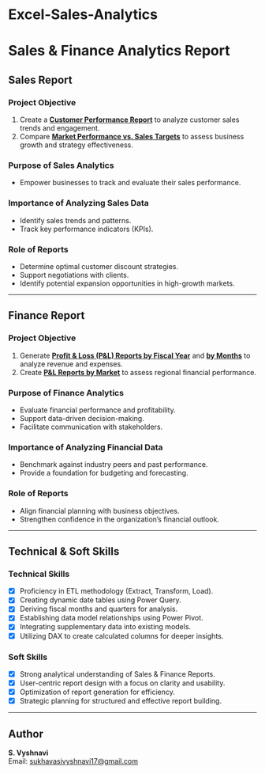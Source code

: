 # Excel-Sales-Analytics
# **Sales & Finance Analytics Report**  

## **Sales Report**  

### **Project Objective**  
1. Create a **[Customer Performance Report](https://github.com/sukhavasivyshnavi/Excel-Sales-Analytics/blob/main/Customer%20Performance%20Report.pdf)** to analyze customer sales trends and engagement.  
2. Compare **[Market Performance vs. Sales Targets](https://github.com/sukhavasivyshnavi/Excel-Sales-Analytics/blob/main/Market%20Performance%20vs%20Target%20Report.pdf)** to assess business growth and strategy effectiveness.  

### **Purpose of Sales Analytics**  
- Empower businesses to track and evaluate their sales performance.  

### **Importance of Analyzing Sales Data**  
- Identify sales trends and patterns.  
- Track key performance indicators (KPIs).  

### **Role of Reports**  
- Determine optimal customer discount strategies.  
- Support negotiations with clients.  
- Identify potential expansion opportunities in high-growth markets.  

---

## **Finance Report**  

### **Project Objective**  
1. Generate **[Profit & Loss (P&L) Reports by Fiscal Year](https://github.com/sukhavasivyshnavi/Excel-Sales-Analytics/blob/main/P%26L%20Statement%20by%20Fiscal%20Year.pdf)** and **[by Months](https://github.com/sukhavasivyshnavi/Excel-Sales-Analytics/blob/main/P%26L%20Statement%20by%20Months.pdf)** to analyze revenue and expenses.  
2. Create **[P&L Reports by Market](https://github.com/sukhavasivyshnavi/Excel-Sales-Analytics/blob/main/P%26L%20Statement%20by%20Markets.pdf)** to assess regional financial performance.  

### **Purpose of Finance Analytics**  
- Evaluate financial performance and profitability.  
- Support data-driven decision-making.  
- Facilitate communication with stakeholders.  

### **Importance of Analyzing Financial Data**  
- Benchmark against industry peers and past performance.  
- Provide a foundation for budgeting and forecasting.  

### **Role of Reports**  
- Align financial planning with business objectives.  
- Strengthen confidence in the organization’s financial outlook.  

---

## **Technical & Soft Skills**  

### **Technical Skills**  
- [x] Proficiency in ETL methodology (Extract, Transform, Load).  
- [x] Creating dynamic date tables using Power Query.  
- [x] Deriving fiscal months and quarters for analysis.  
- [x] Establishing data model relationships using Power Pivot.  
- [x] Integrating supplementary data into existing models.  
- [x] Utilizing DAX to create calculated columns for deeper insights.  

### **Soft Skills**  
- [x] Strong analytical understanding of Sales & Finance Reports.  
- [x] User-centric report design with a focus on clarity and usability.  
- [x] Optimization of report generation for efficiency.  
- [x] Strategic planning for structured and effective report building.  

---

## Author

**S. Vyshnavi**   
Email: sukhavasivyshnavi17@gmail.com  
 
